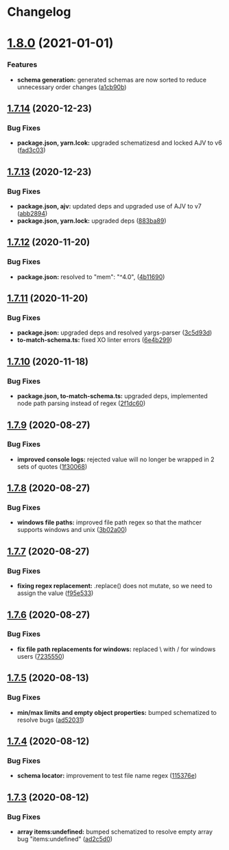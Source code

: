 # Changelog

# [1.8.0](https://github.com/ryparker/jest-schema-matcher/compare/v1.7.14...v1.8.0) (2021-01-01)


### Features

* **schema generation:** generated schemas are now sorted to reduce unnecessary order changes ([a1cb90b](https://github.com/ryparker/jest-schema-matcher/commit/a1cb90b9cbadcad64adf98dc4997faf67360ea5d))

## [1.7.14](https://github.com/ryparker/jest-schema-matcher/compare/v1.7.13...v1.7.14) (2020-12-23)


### Bug Fixes

* **package.json, yarn.lcok:** upgraded schematizesd and locked AJV to v6 ([fad3c03](https://github.com/ryparker/jest-schema-matcher/commit/fad3c0324d709c70723e06e4962968986a047d48))

## [1.7.13](https://github.com/ryparker/jest-schema-matcher/compare/v1.7.12...v1.7.13) (2020-12-23)


### Bug Fixes

* **package.json, ajv:** updated deps and upgraded use of AJV to v7 ([abb2894](https://github.com/ryparker/jest-schema-matcher/commit/abb2894a1f655193dedfad8ae6188af00fbd7326))
* **package.json, yarn.lock:** upgraded deps ([883ba89](https://github.com/ryparker/jest-schema-matcher/commit/883ba890f3302aaf98875696335e448a1bd8f8ae))

## [1.7.12](https://github.com/ryparker/jest-schema-matcher/compare/v1.7.11...v1.7.12) (2020-11-20)


### Bug Fixes

* **package.json:** resolved to "mem": "^4.0", ([4b11690](https://github.com/ryparker/jest-schema-matcher/commit/4b11690e974de09020a92c6694de59d306abee06))

## [1.7.11](https://github.com/ryparker/jest-schema-matcher/compare/v1.7.10...v1.7.11) (2020-11-20)


### Bug Fixes

* **package.json:** upgraded deps and resolved yargs-parser ([3c5d93d](https://github.com/ryparker/jest-schema-matcher/commit/3c5d93d3f3a0a340fae716f72c79d742419ce408))
* **to-match-schema.ts:** fixed XO linter errors ([6e4b299](https://github.com/ryparker/jest-schema-matcher/commit/6e4b29911b0564447c65a399c3f0eb575c77d053))

## [1.7.10](https://github.com/ryparker/jest-schema-matcher/compare/v1.7.9...v1.7.10) (2020-11-18)


### Bug Fixes

* **package.json, to-match-schema.ts:** upgraded deps, implemented node path parsing instead of regex ([2f1dc60](https://github.com/ryparker/jest-schema-matcher/commit/2f1dc60dac43b03539c2e73fd3dca05345a6aa27))

## [1.7.9](https://github.com/ryparker/jest-schema-matcher/compare/v1.7.8...v1.7.9) (2020-08-27)


### Bug Fixes

* **improved console logs:** rejected value will no longer be wrapped in 2 sets of quotes ([1f30068](https://github.com/ryparker/jest-schema-matcher/commit/1f300680cd6b13bc5059683732eaca82d5e2809b))

## [1.7.8](https://github.com/ryparker/jest-schema-matcher/compare/v1.7.7...v1.7.8) (2020-08-27)


### Bug Fixes

* **windows file paths:** improved file path regex so that the mathcer supports windows and unix ([3b02a00](https://github.com/ryparker/jest-schema-matcher/commit/3b02a005271ff33739d974e73312e9c650b48de7))

## [1.7.7](https://github.com/ryparker/jest-schema-matcher/compare/v1.7.6...v1.7.7) (2020-08-27)


### Bug Fixes

* **fixing regex replacement:** .replace() does not mutate, so we need to assign the value ([f95e533](https://github.com/ryparker/jest-schema-matcher/commit/f95e533adef9581f29c04dde7158be95801bd494))

## [1.7.6](https://github.com/ryparker/jest-schema-matcher/compare/v1.7.5...v1.7.6) (2020-08-27)


### Bug Fixes

* **fix file path replacements for windows:** replaced \ with / for windows users ([7235550](https://github.com/ryparker/jest-schema-matcher/commit/72355501f238769d071c37fa536ceabb2ad897f6))

## [1.7.5](https://github.com/ryparker/jest-schema-matcher/compare/v1.7.4...v1.7.5) (2020-08-13)


### Bug Fixes

* **min/max limits and empty object properties:** bumped schematized to resolve bugs ([ad52031](https://github.com/ryparker/jest-schema-matcher/commit/ad520312d00b9fcac886a3e4e56d0e1cd30e3b35))

## [1.7.4](https://github.com/ryparker/jest-schema-matcher/compare/v1.7.3...v1.7.4) (2020-08-12)


### Bug Fixes

* **schema locator:** improvement to test file name regex ([115376e](https://github.com/ryparker/jest-schema-matcher/commit/115376eccca5c79210177883bbccbaf8d30eda98))

## [1.7.3](https://github.com/ryparker/jest-schema-matcher/compare/v1.7.2...v1.7.3) (2020-08-12)


### Bug Fixes

* **array items:undefined:** bumped schematized to resolve empty array bug "items:undefined" ([ad2c5d0](https://github.com/ryparker/jest-schema-matcher/commit/ad2c5d05d683c7b5bbaf74e0dc48e5c153544fed))
